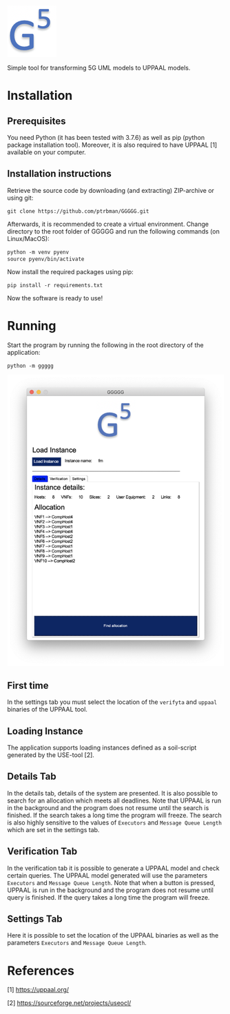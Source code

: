 ![GGGGG](https://raw.githubusercontent.com/ptrbman/ggggg/master/ggggg/resources/logo.png)

Simple tool for transforming 5G UML models to UPPAAL models.

# Installation 

## Prerequisites
You need Python (it has been tested with 3.7.6) as well as pip (python package installation tool). Moreover, it is also required to have UPPAAL [1] available on your computer.

## Installation instructions
Retrieve the source code by downloading (and extracting) ZIP-archive or using git:

```console
git clone https://github.com/ptrbman/GGGGG.git
```

Afterwards, it is recommended to create a virtual environment. Change directory to the root folder of GGGGG and run the following commands (on Linux/MacOS):

```console
python -m venv pyenv
source pyenv/bin/activate
```

Now install the required packages using pip:

```console
pip install -r requirements.txt
```

Now the software is ready to use!

# Running

Start the program by running the following in the root directory of the application:
```console
python -m ggggg
```

![GGGGG Window](https://raw.githubusercontent.com/ptrbman/ggggg/master/ggggg/resources/screenshot.png)

## First time
In the settings tab you must select the location of the `verifyta` and `uppaal` binaries of the UPPAAL tool.

## Loading Instance
The application supports loading instances defined as a soil-script generated by the USE-tool [2]. 

## Details Tab
In the details tab, details of the system are presented. It is also possible to search for an allocation which meets all deadlines. Note that UPPAAL is run in the background and the program does not resume until the search is finished. If the search takes a long time the program will freeze. The search is also highly sensitive to the values of `Executors` and `Message Queue Length` which are set in the settings tab.

## Verification Tab
In the verification tab it is possible to generate a UPPAAL model and check certain queries. The UPPAAL model generated will use the parameters `Executors` and `Message Queue Length`. Note that when a button is pressed, UPPAAL is run in the background and the program does not resume until query is finished. If the query takes a long time the program will freeze.

## Settings Tab
Here it is possible to set the location of the UPPAAL binaries as well as the parameters `Executors` and `Message Queue Length`.

# References
[1] https://uppaal.org/

[2] https://sourceforge.net/projects/useocl/
